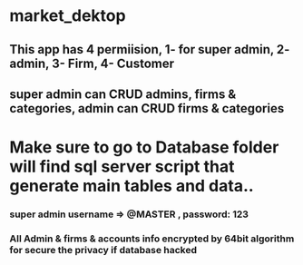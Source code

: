 ﻿# market_dektop
 ## This app has 4 permiision, 1- for super admin, 2- admin, 3- Firm, 4- Customer
 ## super admin can CRUD admins, firms & categories, admin can CRUD firms & categories 
 # Make sure to go to Database folder will find sql server script that generate main tables and data..
 ### super admin username => @MASTER , password: 123
 ### All Admin & firms & accounts info encrypted by 64bit algorithm for secure the privacy if database hacked
